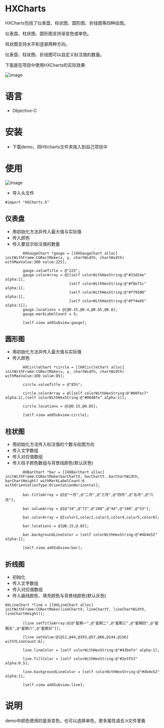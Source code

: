 # HXCharts

HXCharts包括了仪表盘、柱状图、圆形图、折线图等四种绘图。

仪表盘、柱状图、圆形图支持渐变色或单色。

柱状图支持水平和竖直两种方向。

仪表盘、柱状图、折线图可以自定义标注值的数量。

下面是在项目中使用HXCharts的实际效果:

![image](https://github.com/xuuhan/HXCharts/blob/master/xx.gif)

# 语言

* Objective-C

# 安装

* 下载demo，将HXcharts文件夹拖入到自己项目中

# 使用

![image](https://github.com/xuuhan/HXCharts/blob/master/xx1.gif)

* 导入头文件

```
#import "HXCharts.h"
```

## 仪表盘

* 用初始化方法并传入最大值与实际值
* 传入颜色
* 传入要显示标注值的数量
```
        HXGaugeChart *gauge = [[HXGaugeChart alloc] initWithFrame:CGRectMake(x, y, chartWidth, chartWidth) withMaxValue:300 value:225];
        
        gauge.valueTitle = @"225";
        gauge.colorArray = @[[self colorWithHexString:@"#33d24e" alpha:1],
                             [self colorWithHexString:@"#f8e71c" alpha:1],
                             [self colorWithHexString:@"#ff9500" alpha:1],
                             [self colorWithHexString:@"#ff4e65" alpha:1]];
        gauge.locations = @[@0.15,@0.4,@0.65,@0.8];
        gauge.markLabelCount = 5;
        
        [self.view addSubview:gauge];
```

## 圆形图

* 用初始化方法并传入最大值与实际值
* 传入颜色

```
        HXCircleChart *circle = [[HXCircleChart alloc] initWithFrame:CGRectMake(x, y, chartWidth, chartWidth) withMaxValue:100 value:85];
         
        circle.valueTitle = @"85%";
        
        circle.colorArray = @[[self colorWithHexString:@"#00fec7" alpha:1],[self colorWithHexString:@"#00d8fe" alpha:1]];
        
        circle.locations = @[@0.15,@0.85];
        
        [self.view addSubview:circle];
```

## 柱状图

* 用初始化方法传入标注值的个数与绘图方向
* 传入文字数组
* 传入对应值数组
* 传入柱子颜色数组与背景线颜色(默认灰色)

```
        HXBarChart *bar = [[HXBarChart alloc] initWithFrame:CGRectMake(barChartX, barChartY, barChartWidth, barChartHeight) withMarkLabelCount:6 withOrientationType:OrientationHorizontal];
        
        bar.titleArray = @[@"一月",@"二月",@"三月",@"四月",@"五月",@"六月"];
        
        bar.valueArray = @[@"34",@"72",@"260",@"44",@"180",@"53"];
        
        bar.colorArray = @[color1,color2,color3,color4,color5,color6];
        
        bar.locations = @[@0.15,@.85];
        
        bar.backgroundLineColor = [self colorWithHexString:@"#4b4e52" alpha:1];
        
        [self.view addSubview:bar];
```

## 折线图

* 初始化
* 传入文字数组
* 传入对应值数组
* 传入画线颜色、填充颜色与背景线颜色(默认灰色)

```
HXLineChart *line = [[HXLineChart alloc] initWithFrame:CGRectMake(lineChartX, lineChartY, lineChartWidth, lineChartHeight)];
        
        [line setTitleArray:@[@"星期一",@"星期二",@"星期三",@"星期四",@"星期五",@"星期六",@"星期日"]];
        
        [line setValue:@[@11,@44,@193,@57,@66,@144,@156] withYLineCount:6];
        
        line.lineColor = [self colorWithHexString:@"#43befa" alpha:1];
        
        line.fillColor = [self colorWithHexString:@"#2e3f53" alpha:0.5];
        
        line.backgroundLineColor = [self colorWithHexString:@"#4b4e52" alpha:1];
        
        [self.view addSubview:line];
```

# 说明

demo中颜色使用的是渐变色，也可以选择单色，更多属性请去.h文件里看
